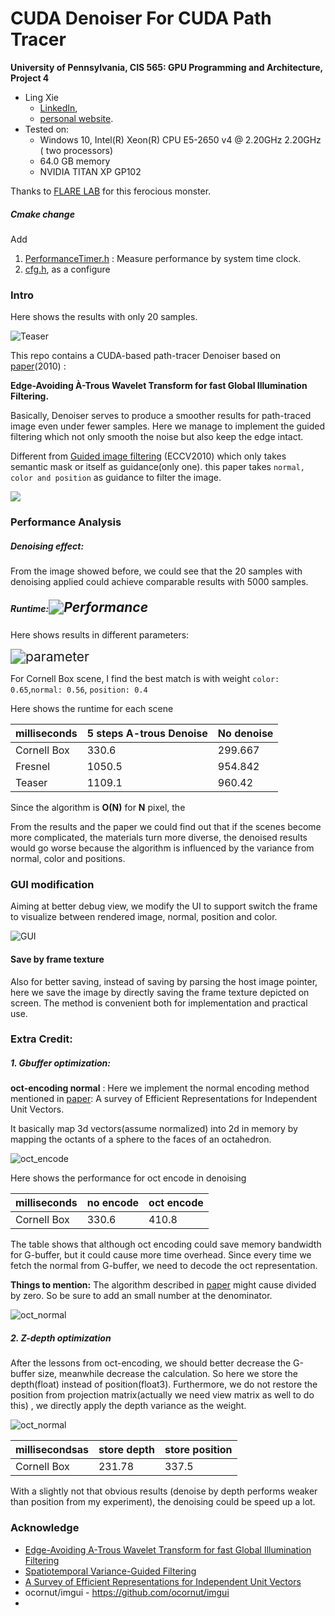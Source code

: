 CUDA Denoiser For CUDA Path Tracer
==================================

**University of Pennsylvania, CIS 565: GPU Programming and Architecture, Project 4**

* Ling Xie
  * [LinkedIn](https://www.linkedin.com/in/ling-xie-94b939182/), 
  * [personal website](https://jack12xl.netlify.app).
* Tested on: 
  * Windows 10, Intel(R) Xeon(R) CPU E5-2650 v4 @ 2.20GHz 2.20GHz ( two processors) 
  * 64.0 GB memory
  * NVIDIA TITAN XP GP102

Thanks to [FLARE LAB](http://faculty.sist.shanghaitech.edu.cn/faculty/liuxp/flare/index.html) for this ferocious monster.

##### Cmake change

Add 

1. [PerformanceTimer.h](https://github.com/Jack12xl/Project2-Stream-Compaction/blob/master/src/csvfile.hpp) : Measure performance by system time clock. 
2. [cfg.h](https://github.com/Jack12xl/Project2-Stream-Compaction/blob/master/stream_compaction/radixSort.h),  as a configure

### Intro

Here shows the results with only 20 samples.

![Teaser](img/Teaser.svg)

This repo contains  a CUDA-based path-tracer Denoiser based on [paper](https://jo.dreggn.org/home/2010_atrous.pdf)(2010) : 

**Edge-Avoiding À-Trous Wavelet Transform for fast Global Illumination Filtering.**

Basically, Denoiser serves to produce a smoother results for path-traced image even under fewer samples. Here we manage to implement the guided filtering which not only smooth the noise but also keep the edge intact.

Different from [Guided image filtering](http://kaiminghe.com/eccv10/) (ECCV2010) which only takes semantic mask or itself as guidance(only one).  this paper takes `normal, color and position` as guidance to filter the image. 

![](img/pipeline.svg)

### Performance Analysis

##### **Denoising effect:**

From the image showed before, we could see that the 20 samples with denoising applied could achieve comparable results with 5000 samples.



##### Runtime:<img src="img/Performance.svg" alt="Performance" style="zoom: 150%;" />

Here shows results in different parameters:

<img src="img/Tune_parameter.svg" alt="parameter" style="zoom:150%;" />

For Cornell Box scene, I find the best match is with weight `color: 0.65`,`normal: 0.56`, `position: 0.4`



Here shows the runtime for each scene

| milliseconds | 5 steps A-trous Denoise | No denoise |
| ------------ | ----------------------- | ---------- |
| Cornell Box  | 330.6                   | 299.667    |
| Fresnel      | 1050.5                  | 954.842    |
| Teaser       | 1109.1                  | 960.42     |

Since the algorithm is **O(N)** for **N** pixel, the 

From the results and the paper we could find out that if the scenes become more complicated, the materials turn more diverse, the denoised results would go worse because the algorithm is influenced by the variance from normal, color and positions. 





### GUI modification

Aiming at better debug view, we modify the UI to support switch the frame to visualize between rendered image, normal, position and color.

![GUI](img/GUI.png)

#### Save by frame texture

Also for better saving, instead of saving by parsing the host image pointer, here we save the image by directly saving the frame texture depicted on screen. The method is convenient both for implementation and practical use. 



### Extra Credit:

##### 1. Gbuffer optimization:

**oct-encoding normal** : Here we implement the normal encoding method mentioned in [paper](http://jcgt.org/published/0003/02/01/paper.pdf): A survey of Efficient Representations for Independent Unit Vectors.

It basically map 3d vectors(assume normalized) into 2d in memory by mapping the octants of a sphere to the faces of an octahedron.

![oct_encode](img/oct_encode.png)



Here shows the performance for oct encode in denoising

| milliseconds | no encode | oct encode |
| ------------ | --------- | ---------- |
| Cornell Box  | 330.6     | 410.8      |

The table shows that although oct encoding could save memory bandwidth for G-buffer, but it could cause more time overhead. Since every time we fetch the normal from G-buffer, we need to decode the oct representation.

**Things to mention:** The algorithm described in [paper](http://jcgt.org/published/0003/02/01/paper.pdf) might cause divided by zero. So be sure to add an small number at the denominator.

![oct_normal](img/oct_normal.svg)

##### 2. Z-depth optimization

After the lessons from oct-encoding, we should better decrease the G-buffer size, meanwhile decrease the calculation. So here we store the depth(float) instead of position(float3). Furthermore, we do not restore the position from projection matrix(actually we need view matrix as well to do this) , we directly apply the depth variance as the weight. 



![oct_normal](img/depth.png)



| millisecondsas | store depth | store position |
| -------------- | ----------- | -------------- |
| Cornell Box    | 231.78      | 337.5          |

With a slightly not that obvious results (denoise by depth performs weaker than position from my experiment), the denoising could be speed up a lot.



### Acknowledge

* [Edge-Avoiding A-Trous Wavelet Transform for fast Global Illumination Filtering](https://jo.dreggn.org/home/2010_atrous.pdf)
* [Spatiotemporal Variance-Guided Filtering](https://research.nvidia.com/publication/2017-07_Spatiotemporal-Variance-Guided-Filtering%3A)
* [A Survey of Efficient Representations for Independent Unit Vectors](http://jcgt.org/published/0003/02/01/paper.pdf)
* ocornut/imgui - https://github.com/ocornut/imgui
* 